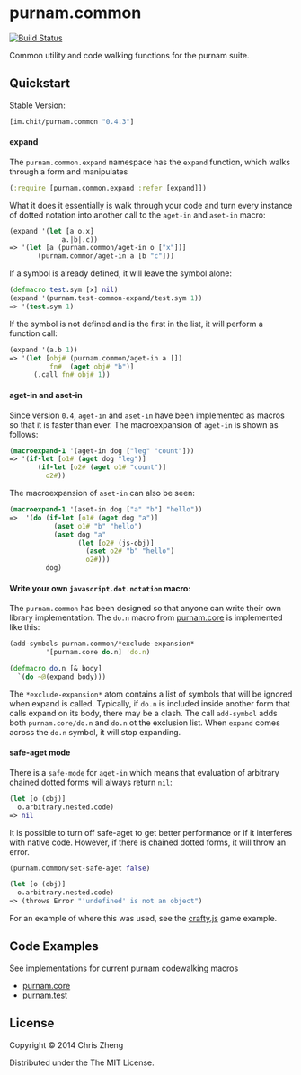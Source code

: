 # purnam.common

[![Build Status](https://travis-ci.org/purnam/purnam.common.png?branch=master)](https://travis-ci.org/purnam/purnam.common)

Common utility and code walking functions for the purnam suite.

## Quickstart

Stable Version: 

```clojure
[im.chit/purnam.common "0.4.3"] 
```

#### expand

The `purnam.common.expand` namespace has the `expand` function, which walks through a form and manipulates 

```clojure
(:require [purnam.common.expand :refer [expand]])
```

What it does it essentially is walk through your code and turn every instance of dotted notation into another call to the `aget-in` and `aset-in` macro:

```clojure
(expand '(let [a o.x]
             a.|b|.c))
=> '(let [a (purnam.common/aget-in o ["x"])] 
       (purnam.common/aget-in a [b "c"]))
```

If a symbol is already defined, it will leave the symbol alone:

```clojure
(defmacro test.sym [x] nil)
(expand '(purnam.test-common-expand/test.sym 1))
=> '(test.sym 1)
```

If the symbol is not defined and is the first in the list, it will perform a function call:

```clojure
(expand '(a.b 1))
=> '(let [obj# (purnam.common/aget-in a [])
          fn#  (aget obj# "b")]
      (.call fn# obj# 1))
```

#### aget-in and aset-in

Since version `0.4`, `aget-in` and `aset-in` have been implemented as macros so that it is faster than ever. The macroexpansion of `aget-in` is shown as follows:
 
```clojure
(macroexpand-1 '(aget-in dog ["leg" "count"]))
=> '(if-let [o1# (aget dog "leg")]
       (if-let [o2# (aget o1# "count")]
         o2#))
```

The macroexpansion of `aset-in` can also be seen:

```clojure
(macroexpand-1 '(aset-in dog ["a" "b"] "hello"))
=>  '(do (if-let [o1# (aget dog "a")]
           (aset o1# "b" "hello")
           (aset dog "a"
                 (let [o2# (js-obj)]
                   (aset o2# "b" "hello")
                   o2#)))
         dog)
```

#### Write your own `javascript.dot.notation` macro:

The `purnam.common` has been designed so that anyone can write their own library implementation. The `do.n` macro from [purnam.core](https://github.com/purnam/purnam.core) is implemented like this:

```clojure
(add-symbols purnam.common/*exclude-expansion*
         '[purnam.core do.n] 'do.n)

(defmacro do.n [& body]
  `(do ~@(expand body)))    
```

The `*exclude-expansion*` atom contains a list of symbols that will be ignored when expand is called. Typically, if `do.n` is included inside another form that calls expand on its body, there may be a clash. The call `add-symbol` adds both `purnam.core/do.n` and `do.n` ot the exclusion list. When `expand` comes across the `do.n` symbol, it will stop expanding.

#### safe-aget mode

There is a `safe-mode` for `aget-in` which means that evaluation of arbitrary chained dotted forms will always return `nil`:

```clojure
(let [o (obj)]
  o.arbitrary.nested.code)
=> nil
```

It is possible to turn off safe-aget to get better performance or if it interferes with native code. However, if there is chained dotted forms, it will throw an error.

```clojure
(purnam.common/set-safe-aget false)

(let [o (obj)]
  o.arbitrary.nested.code)
=> (throws Error "'undefined' is not an object")
```
For an example of where this was used, see the [crafty.js](https://github.com/purnam/example.purnam.game/blob/master/src/purnam_crafty_game/core.cljs) game example.

## Code Examples

See implementations for current purnam codewalking macros
  - [purnam.core](https://github.com/purnam/purnam.core/blob/master/src/purnam/core.clj)
  - [purnam.test](https://github.com/purnam/purnam.test/blob/master/src/purnam/test.clj)
  
## License

Copyright © 2014 Chris Zheng

Distributed under the The MIT License.
